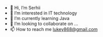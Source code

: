 - 👋 Hi, I’m Serhii
- 👀 I’m interested in IT technology
- 🌱 I’m currently learning Java
- 💞️ I’m looking to collaborate on ...
- 📫 How to reach me lukey868@gmail.com

<!---
skyry/skyry is a ✨ special ✨ repository because its `README.md` (this file) appears on your GitHub profile.
You can click the Preview link to take a look at your changes.
--->
